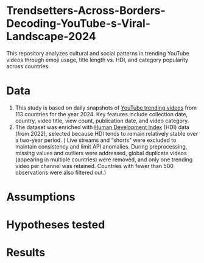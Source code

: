 # Trendsetters-Across-Borders-Decoding-YouTube-s-Viral-Landscape-2024
This repository analyzes cultural and social patterns in trending YouTube videos through emoji usage, title length vs. HDI, and category popularity across countries.

# Data
1. This study is based on daily snapshots of [YouTube trending videos](https://www.kaggle.com/datasets/asaniczka/trending-youtube-videos-113-countries) from 113 countries for the year 2024. Key features include collection date, country, video title, view count, publication date, and video category. 
2. The dataset was enriched with [Human Development Index](https://en.wikipedia.org/wiki/Human_Development_Index) (HDI) data (from 2022), selected because HDI tends to remain relatively stable over a two-year period.
( Live streams and “shorts” were excluded to maintain consistency and limit API anomalies. During preprocessing, missing values and outliers were addressed, global duplicate videos (appearing in multiple countries) were removed, and only one trending video per channel was retained. Countries with fewer than 500 observations were also filtered out.)

# Assumptions

# Hypotheses tested

# Results

